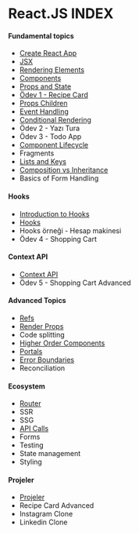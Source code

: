 # React.JS INDEX

#### Fundamental topics ####
- [Create React App](create-react-app/)
- [JSX](jsx/)
- [Rendering Elements](rendering-elements/)
- [Components](components/) 
- [Props and State](props-and-state/)
- [Ödev 1 - Recipe Card](recipe-card/)
- [Props Children](props-children/)
- [Event Handling](event-handling/)
- [Conditional Rendering](conditional-rendering/)
- Ödev 2 - Yazı Tura
- Ödev 3 - Todo App
- [Component Lifecycle](component-lifecycle/)
- Fragments
- [Lists and Keys](list-and-keys/)
- [Composition vs Inheritance](composition-vs-inheritance/)
- Basics of Form Handling

#### Hooks ####
- [Introduction to Hooks](basic-hooks/)
- [Hooks](hooks/)
- Hooks örneği - Hesap makinesi
- Ödev 4 - Shopping Cart

#### Context API ####
- [Context API](context-api/)
- Ödev 5 - Shopping Cart Advanced

#### Advanced Topics ####
-  [Refs](refs/)
-  [Render Props](render-props/)
-  Code splitting
-  [Higher Order Components](higher-order-components/)
-  [Portals](react-portals/)
-  [Error Boundaries](error-boundaries/)
-  Reconciliation

#### Ecosystem ####
-  [Router](router/)
-  SSR
-  SSG
-  [API Calls](api-calls/)
-  Forms
-  Testing
-  State management
-  Styling

#### Projeler ####
- [Projeler](projeler.md)
- Recipe Card Advanced
- Instagram Clone
- Linkedin Clone
